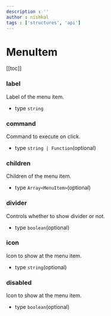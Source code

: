 ```yaml
---
description : ''
author : nishkal
tags : ['structures', 'api']
---
```


# MenuItem

[[toc]]

### label
Label of the menu item.
* type `string`

### command
Command to execute on click.
* type `string | Function`(optional)

### children
Children of the menu item.
* type `Array<MenuItem>`(optional)

### divider
Controls whether to show divider or not.
* type `boolean`(optional)

### icon
Icon to show at the menu item.
* type `string`(optional)


### disabled
Icon to show at the menu item.
* type `boolean`(optional)